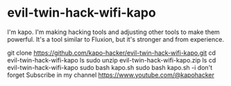 # evil-twin-hack-wifi-kapo
I'm kapo. I'm making hacking tools and adjusting other tools to make them powerful. It's a tool similar to Fluxion, but it's stronger and from experience.


git clone https://github.com/kapo-hacker/evil-twin-hack-wifi-kapo.git
cd evil-twin-hack-wifi-kapo
ls
sudo unzip evil-twin-hack-wifi-kapo.zip
ls
cd evil-twin-hack-wifi-kapo
sudo bash kapo.sh
sudo bash kapo.sh -i
don't forget Subscribe in my channel https://www.youtube.com/@kapohacker
